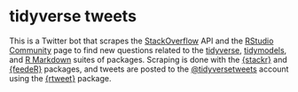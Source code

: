 
tidyverse tweets
================

This is a Twitter bot that scrapes the [StackOverflow](https://stackoverflow.com/) API and the [RStudio Community](https://community.rstudio.com/) page to find new questions related to the [tidyverse](https://www.tidyverse.org/), [tidymodels](https://www.tidymodels.org/), and [R Markdown](https://rmarkdown.rstudio.com/) suites of packages. Scraping is done with the [{stackr}](https://github.com/dgrtwo/stackr) and [{feedeR}](https://github.com/datawookie/feedeR) packages, and tweets are posted to the [@tidyversetweets](https://twitter.com/tidyversetweets) account using the [{rtweet}](https://docs.ropensci.org/rtweet/index.html) package.
